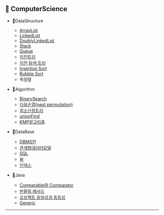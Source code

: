 <h2>📌 ComputerScience</h2>

* 📌DataStructure

  * [ArrayList](https://github.com/Jung-MinGi/dataStructure/blob/master/ArrayList.md)
  * [LinkedList](https://github.com/Jung-MinGi/dataStructure/blob/master/LinkedList.md)
  * [DoublyLinkedList](https://github.com/Jung-MinGi/dataStructure/blob/master/DoublyLinkedList.md)
  * [Stack](https://github.com/Jung-MinGi/dataStructure/blob/master/stack.md)
  * [Queue](https://github.com/Jung-MinGi/dataStructure/blob/master/Queue.md)
  * [이진트리](https://github.com/Jung-MinGi/dataStructure/blob/master/binaryTree.md)
  * [이진 탐색 트리](https://github.com/Jung-MinGi/dataStructure/blob/master/binarySearchTree.md)
  * [Insertion Sort](https://github.com/Jung-MinGi/dataStructure/blob/195ab397b40ceadbc1b5d7e5df21a0711fd6dee9/src/main/java/com/java/dataStructureStudy/sort/InsertionSort.java#L12)
  * [Bubble Sort]()
  * 퀵정렬

* 📌Algorithm
  * [BinarySearch](https://github.com/Jung-MinGi/dataStructure/blob/master/BinarySearch.md)   
  * [다음순열(next permutation)](https://github.com/Jung-MinGi/dataStructure/blob/master/next%20permutation.md)
  * [최소신장트리](https://github.com/Jung-MinGi/dataStructure/blob/master/%EC%B5%9C%EC%86%8C%EC%8B%A0%EC%9E%A5%ED%8A%B8%EB%A6%AC.md)
  * [unionFind](https://github.com/Jung-MinGi/dataStructure/blob/master/unionFind.md)
  * [KMP알고리즘](https://github.com/Jung-MinGi/ComputerScience/blob/master/kmp.md)

* 📌DataBase
  * [DBMS란](https://github.com/Jung-MinGi/ComputerScience/blob/master/dbms.md)
  * [관계형데이터모델](https://github.com/Jung-MinGi/ComputerScience/blob/master/%EA%B4%80%EA%B3%84%ED%98%95%20%EB%8D%B0%EC%9D%B4%ED%84%B0%20%EB%AA%A8%EB%8D%B8%20.md)
  * [SQL](https://github.com/Jung-MinGi/dataStructure/blob/master/SQL.md)
  * [뷰](https://github.com/Jung-MinGi/ComputerScience/blob/master/view.md)
  * [인덱스]()
* 📌Java
  * [Comparable와 Comparator](https://github.com/Jung-MinGi/dataStructure/blob/master/ComparableAndComparator.md)
  * [반올림 메서드](https://github.com/Jung-MinGi/dataStructure/blob/master/%EB%B0%98%EC%98%AC%EB%A6%BC%EB%A9%94%EC%84%9C%EB%93%9C.md)
  * [오브젝트 동일성과 동등성](https://github.com/Jung-MinGi/dataStructure/blob/master/%EB%8F%99%EC%9D%BC%EC%84%B1%EA%B3%BC%EB%8F%99%EB%93%B1%EC%84%B1.md)
  * [Generic](https://github.com/Jung-MinGi/dataStructure/blob/master/generic.md)
<hr>


